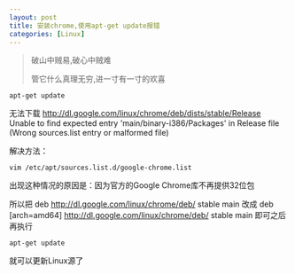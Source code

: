 ```yaml
---
layout: post
title: 安装chrome,使用apt-get update报错
categories: [Linux]
---
```


> 破山中贼易,破心中贼难
> 
> 管它什么真理无穷,进一寸有一寸的欢喜


```
apt-get update
```

无法下载
 http://dl.google.com/linux/chrome/deb/dists/stable/Release  Unable to find expected entry 'main/binary-i386/Packages' in Release file (Wrong sources.list entry or malformed file)

解决方法：

```
vim /etc/apt/sources.list.d/google-chrome.list
```


出现这种情况的原因是：因为官方的Google Chrome库不再提供32位包
  

所以把
deb http://dl.google.com/linux/chrome/deb/ stable main 改成
deb [arch=amd64] http://dl.google.com/linux/chrome/deb/      stable main
即可之后再执行

```
apt-get update
```
就可以更新Linux源了

